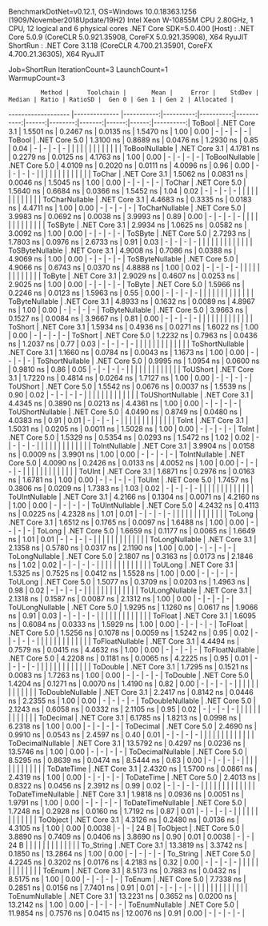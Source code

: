 
BenchmarkDotNet=v0.12.1, OS=Windows 10.0.18363.1256 (1909/November2018Update/19H2)
Intel Xeon W-10855M CPU 2.80GHz, 1 CPU, 12 logical and 6 physical cores
.NET Core SDK=5.0.400
  [Host]   : .NET Core 5.0.9 (CoreCLR 5.0.921.35908, CoreFX 5.0.921.35908), X64 RyuJIT
  ShortRun : .NET Core 3.1.18 (CoreCLR 4.700.21.35901, CoreFX 4.700.21.36305), X64 RyuJIT

Job=ShortRun  IterationCount=3  LaunchCount=1  
WarmupCount=3  

             Method |     Toolchain |       Mean |     Error |    StdDev |     Median | Ratio | RatioSD |  Gen 0 | Gen 1 | Gen 2 | Allocated |
------------------- |-------------- |-----------:|----------:|----------:|-----------:|------:|--------:|-------:|------:|------:|----------:|
             ToBool | .NET Core 3.1 |  1.5501 ns | 0.2467 ns | 0.0135 ns |  1.5470 ns |  1.00 |    0.00 |      - |     - |     - |         - |
             ToBool | .NET Core 5.0 |  1.3100 ns | 0.8689 ns | 0.0476 ns |  1.2930 ns |  0.85 |    0.04 |      - |     - |     - |         - |
                    |               |            |           |           |            |       |         |        |       |       |           |
     ToBoolNullable | .NET Core 3.1 |  4.1781 ns | 0.2279 ns | 0.0125 ns |  4.1763 ns |  1.00 |    0.00 |      - |     - |     - |         - |
     ToBoolNullable | .NET Core 5.0 |  4.0109 ns | 0.2020 ns | 0.0111 ns |  4.0096 ns |  0.96 |    0.00 |      - |     - |     - |         - |
                    |               |            |           |           |            |       |         |        |       |       |           |
             ToChar | .NET Core 3.1 |  1.5062 ns | 0.0831 ns | 0.0046 ns |  1.5045 ns |  1.00 |    0.00 |      - |     - |     - |         - |
             ToChar | .NET Core 5.0 |  1.5640 ns | 0.6684 ns | 0.0366 ns |  1.5452 ns |  1.04 |    0.02 |      - |     - |     - |         - |
                    |               |            |           |           |            |       |         |        |       |       |           |
     ToCharNullable | .NET Core 3.1 |  4.4683 ns | 0.3335 ns | 0.0183 ns |  4.4711 ns |  1.00 |    0.00 |      - |     - |     - |         - |
     ToCharNullable | .NET Core 5.0 |  3.9983 ns | 0.0692 ns | 0.0038 ns |  3.9993 ns |  0.89 |    0.00 |      - |     - |     - |         - |
                    |               |            |           |           |            |       |         |        |       |       |           |
            ToSByte | .NET Core 3.1 |  2.9934 ns | 1.0625 ns | 0.0582 ns |  3.0092 ns |  1.00 |    0.00 |      - |     - |     - |         - |
            ToSByte | .NET Core 5.0 |  2.7293 ns | 1.7803 ns | 0.0976 ns |  2.6733 ns |  0.91 |    0.03 |      - |     - |     - |         - |
                    |               |            |           |           |            |       |         |        |       |       |           |
    ToSByteNullable | .NET Core 3.1 |  4.9008 ns | 0.7086 ns | 0.0388 ns |  4.9069 ns |  1.00 |    0.00 |      - |     - |     - |         - |
    ToSByteNullable | .NET Core 5.0 |  4.9066 ns | 0.6743 ns | 0.0370 ns |  4.8888 ns |  1.00 |    0.02 |      - |     - |     - |         - |
                    |               |            |           |           |            |       |         |        |       |       |           |
             ToByte | .NET Core 3.1 |  2.9029 ns | 0.4607 ns | 0.0253 ns |  2.9025 ns |  1.00 |    0.00 |      - |     - |     - |         - |
             ToByte | .NET Core 5.0 |  1.5966 ns | 0.2246 ns | 0.0123 ns |  1.5963 ns |  0.55 |    0.00 |      - |     - |     - |         - |
                    |               |            |           |           |            |       |         |        |       |       |           |
     ToByteNullable | .NET Core 3.1 |  4.8933 ns | 0.1632 ns | 0.0089 ns |  4.8967 ns |  1.00 |    0.00 |      - |     - |     - |         - |
     ToByteNullable | .NET Core 5.0 |  3.9663 ns | 0.1527 ns | 0.0084 ns |  3.9667 ns |  0.81 |    0.00 |      - |     - |     - |         - |
                    |               |            |           |           |            |       |         |        |       |       |           |
            ToShort | .NET Core 3.1 |  1.5934 ns | 0.4936 ns | 0.0271 ns |  1.6022 ns |  1.00 |    0.00 |      - |     - |     - |         - |
            ToShort | .NET Core 5.0 |  1.2232 ns | 0.7963 ns | 0.0436 ns |  1.2037 ns |  0.77 |    0.03 |      - |     - |     - |         - |
                    |               |            |           |           |            |       |         |        |       |       |           |
    ToShortNullable | .NET Core 3.1 |  1.1660 ns | 0.0784 ns | 0.0043 ns |  1.1673 ns |  1.00 |    0.00 |      - |     - |     - |         - |
    ToShortNullable | .NET Core 5.0 |  0.9995 ns | 1.0954 ns | 0.0600 ns |  0.9810 ns |  0.86 |    0.05 |      - |     - |     - |         - |
                    |               |            |           |           |            |       |         |        |       |       |           |
           ToUShort | .NET Core 3.1 |  1.7220 ns | 0.4814 ns | 0.0264 ns |  1.7127 ns |  1.00 |    0.00 |      - |     - |     - |         - |
           ToUShort | .NET Core 5.0 |  1.5542 ns | 0.0676 ns | 0.0037 ns |  1.5539 ns |  0.90 |    0.02 |      - |     - |     - |         - |
                    |               |            |           |           |            |       |         |        |       |       |           |
   ToUShortNullable | .NET Core 3.1 |  4.4345 ns | 0.3890 ns | 0.0213 ns |  4.4361 ns |  1.00 |    0.00 |      - |     - |     - |         - |
   ToUShortNullable | .NET Core 5.0 |  4.0490 ns | 0.8749 ns | 0.0480 ns |  4.0383 ns |  0.91 |    0.01 |      - |     - |     - |         - |
                    |               |            |           |           |            |       |         |        |       |       |           |
              ToInt | .NET Core 3.1 |  1.5031 ns | 0.0205 ns | 0.0011 ns |  1.5028 ns |  1.00 |    0.00 |      - |     - |     - |         - |
              ToInt | .NET Core 5.0 |  1.5329 ns | 0.5354 ns | 0.0293 ns |  1.5472 ns |  1.02 |    0.02 |      - |     - |     - |         - |
                    |               |            |           |           |            |       |         |        |       |       |           |
      ToIntNullable | .NET Core 3.1 |  3.9904 ns | 0.0158 ns | 0.0009 ns |  3.9901 ns |  1.00 |    0.00 |      - |     - |     - |         - |
      ToIntNullable | .NET Core 5.0 |  4.0090 ns | 0.2426 ns | 0.0133 ns |  4.0052 ns |  1.00 |    0.00 |      - |     - |     - |         - |
                    |               |            |           |           |            |       |         |        |       |       |           |
             ToUInt | .NET Core 3.1 |  1.6871 ns | 0.2976 ns | 0.0163 ns |  1.6781 ns |  1.00 |    0.00 |      - |     - |     - |         - |
             ToUInt | .NET Core 5.0 |  1.7457 ns | 0.3806 ns | 0.0209 ns |  1.7383 ns |  1.03 |    0.02 |      - |     - |     - |         - |
                    |               |            |           |           |            |       |         |        |       |       |           |
     ToUIntNullable | .NET Core 3.1 |  4.2166 ns | 0.1304 ns | 0.0071 ns |  4.2160 ns |  1.00 |    0.00 |      - |     - |     - |         - |
     ToUIntNullable | .NET Core 5.0 |  4.2432 ns | 0.4113 ns | 0.0225 ns |  4.2328 ns |  1.01 |    0.01 |      - |     - |     - |         - |
                    |               |            |           |           |            |       |         |        |       |       |           |
             ToLong | .NET Core 3.1 |  1.6512 ns | 0.1765 ns | 0.0097 ns |  1.6488 ns |  1.00 |    0.00 |      - |     - |     - |         - |
             ToLong | .NET Core 5.0 |  1.6659 ns | 0.1177 ns | 0.0065 ns |  1.6649 ns |  1.01 |    0.01 |      - |     - |     - |         - |
                    |               |            |           |           |            |       |         |        |       |       |           |
     ToLongNullable | .NET Core 3.1 |  2.1358 ns | 0.5780 ns | 0.0317 ns |  2.1190 ns |  1.00 |    0.00 |      - |     - |     - |         - |
     ToLongNullable | .NET Core 5.0 |  2.1807 ns | 0.3163 ns | 0.0173 ns |  2.1846 ns |  1.02 |    0.02 |      - |     - |     - |         - |
                    |               |            |           |           |            |       |         |        |       |       |           |
            ToULong | .NET Core 3.1 |  1.5325 ns | 0.7525 ns | 0.0412 ns |  1.5528 ns |  1.00 |    0.00 |      - |     - |     - |         - |
            ToULong | .NET Core 5.0 |  1.5077 ns | 0.3709 ns | 0.0203 ns |  1.4963 ns |  0.98 |    0.02 |      - |     - |     - |         - |
                    |               |            |           |           |            |       |         |        |       |       |           |
    ToULongNullable | .NET Core 3.1 |  2.1318 ns | 0.1587 ns | 0.0087 ns |  2.1312 ns |  1.00 |    0.00 |      - |     - |     - |         - |
    ToULongNullable | .NET Core 5.0 |  1.9295 ns | 1.1260 ns | 0.0617 ns |  1.9066 ns |  0.91 |    0.03 |      - |     - |     - |         - |
                    |               |            |           |           |            |       |         |        |       |       |           |
            ToFloat | .NET Core 3.1 |  1.6095 ns | 0.6084 ns | 0.0333 ns |  1.5929 ns |  1.00 |    0.00 |      - |     - |     - |         - |
            ToFloat | .NET Core 5.0 |  1.5256 ns | 0.1078 ns | 0.0059 ns |  1.5242 ns |  0.95 |    0.02 |      - |     - |     - |         - |
                    |               |            |           |           |            |       |         |        |       |       |           |
    ToFloatNullable | .NET Core 3.1 |  4.4494 ns | 0.7579 ns | 0.0415 ns |  4.4632 ns |  1.00 |    0.00 |      - |     - |     - |         - |
    ToFloatNullable | .NET Core 5.0 |  4.2208 ns | 0.1181 ns | 0.0065 ns |  4.2225 ns |  0.95 |    0.01 |      - |     - |     - |         - |
                    |               |            |           |           |            |       |         |        |       |       |           |
           ToDouble | .NET Core 3.1 |  1.7295 ns | 0.1521 ns | 0.0083 ns |  1.7263 ns |  1.00 |    0.00 |      - |     - |     - |         - |
           ToDouble | .NET Core 5.0 |  1.4204 ns | 0.1271 ns | 0.0070 ns |  1.4190 ns |  0.82 |    0.00 |      - |     - |     - |         - |
                    |               |            |           |           |            |       |         |        |       |       |           |
   ToDoubleNullable | .NET Core 3.1 |  2.2417 ns | 0.8142 ns | 0.0446 ns |  2.2355 ns |  1.00 |    0.00 |      - |     - |     - |         - |
   ToDoubleNullable | .NET Core 5.0 |  2.1243 ns | 0.6058 ns | 0.0332 ns |  2.1105 ns |  0.95 |    0.02 |      - |     - |     - |         - |
                    |               |            |           |           |            |       |         |        |       |       |           |
          ToDecimal | .NET Core 3.1 |  6.1785 ns | 1.8213 ns | 0.0998 ns |  6.2318 ns |  1.00 |    0.00 |      - |     - |     - |         - |
          ToDecimal | .NET Core 5.0 |  2.4690 ns | 0.9910 ns | 0.0543 ns |  2.4597 ns |  0.40 |    0.01 |      - |     - |     - |         - |
                    |               |            |           |           |            |       |         |        |       |       |           |
  ToDecimalNullable | .NET Core 3.1 | 13.5792 ns | 0.4297 ns | 0.0236 ns | 13.5746 ns |  1.00 |    0.00 |      - |     - |     - |         - |
  ToDecimalNullable | .NET Core 5.0 |  8.5295 ns | 0.8639 ns | 0.0474 ns |  8.5444 ns |  0.63 |    0.00 |      - |     - |     - |         - |
                    |               |            |           |           |            |       |         |        |       |       |           |
         ToDateTime | .NET Core 3.1 |  2.4320 ns | 1.5700 ns | 0.0861 ns |  2.4319 ns |  1.00 |    0.00 |      - |     - |     - |         - |
         ToDateTime | .NET Core 5.0 |  2.4013 ns | 0.8322 ns | 0.0456 ns |  2.3912 ns |  0.99 |    0.02 |      - |     - |     - |         - |
                    |               |            |           |           |            |       |         |        |       |       |           |
 ToDateTimeNullable | .NET Core 3.1 |  1.9818 ns | 0.0936 ns | 0.0051 ns |  1.9791 ns |  1.00 |    0.00 |      - |     - |     - |         - |
 ToDateTimeNullable | .NET Core 5.0 |  1.7248 ns | 0.2928 ns | 0.0160 ns |  1.7192 ns |  0.87 |    0.01 |      - |     - |     - |         - |
                    |               |            |           |           |            |       |         |        |       |       |           |
           ToObject | .NET Core 3.1 |  4.3126 ns | 0.2480 ns | 0.0136 ns |  4.3105 ns |  1.00 |    0.00 | 0.0038 |     - |     - |      24 B |
           ToObject | .NET Core 5.0 |  3.8890 ns | 0.7409 ns | 0.0406 ns |  3.8690 ns |  0.90 |    0.01 | 0.0038 |     - |     - |      24 B |
                    |               |            |           |           |            |       |         |        |       |       |           |
          To_String | .NET Core 3.1 | 13.3819 ns | 3.3742 ns | 0.1850 ns | 13.2864 ns |  1.00 |    0.00 |      - |     - |     - |         - |
          To_String | .NET Core 5.0 |  4.2245 ns | 0.3202 ns | 0.0176 ns |  4.2183 ns |  0.32 |    0.00 |      - |     - |     - |         - |
                    |               |            |           |           |            |       |         |        |       |       |           |
             ToEnum | .NET Core 3.1 |  8.5173 ns | 0.7883 ns | 0.0432 ns |  8.5175 ns |  1.00 |    0.00 |      - |     - |     - |         - |
             ToEnum | .NET Core 5.0 |  7.7338 ns | 0.2851 ns | 0.0156 ns |  7.7401 ns |  0.91 |    0.01 |      - |     - |     - |         - |
                    |               |            |           |           |            |       |         |        |       |       |           |
     ToEnumNullable | .NET Core 3.1 | 13.2231 ns | 0.3652 ns | 0.0200 ns | 13.2142 ns |  1.00 |    0.00 |      - |     - |     - |         - |
     ToEnumNullable | .NET Core 5.0 | 11.9854 ns | 0.7576 ns | 0.0415 ns | 12.0076 ns |  0.91 |    0.00 |      - |     - |     - |         - |
